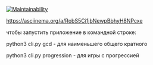 [![Maintainability](https://api.codeclimate.com/v1/badges/f5e866e1926637e0c695/maintainability)](https://codeclimate.com/github/alinaaved/PO_prac1/maintainability)

https://asciinema.org/a/RobS5Ci1jbNewpBbhyH8NPcxe

чтобы запустить приложение в командной строке:

python3 cli.py gcd - для наименьшего общего кратного

python3 cli.py progression - для игры с прогрессией
